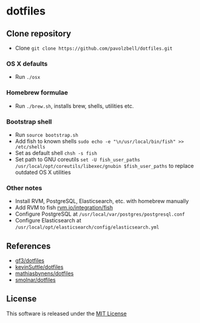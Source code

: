 # dotfiles

## Clone repository

* Clone `git clone https://github.com/pavolzbell/dotfiles.git`

### OS X defaults

* Run `./osx`

### Homebrew formulae

* Run `./brew.sh`, installs brew, shells, utilities etc.

### Bootstrap shell

* Run `source bootstrap.sh`
* Add fish to known shells `sudo echo -e "\n/usr/local/bin/fish" >> /etc/shells`
* Set as default shell `chsh -s fish`
* Set path to GNU coreutils `set -U fish_user_paths /usr/local/opt/coreutils/libexec/gnubin $fish_user_paths` to replace outdated OS X utilities

### Other notes

* Install RVM, PostgreSQL, Elasticsearch, etc. with homebrew manually
* Add RVM to fish [rvm.io/integration/fish](https://rvm.io/integration/fish)
* Configure PostgreSQL at `/usr/local/var/postgres/postgresql.conf`
* Configure Elasticsearch at `/usr/local/opt/elasticsearch/config/elasticsearch.yml`

## References

* [gf3/dotfiles](https://github.com/gf3/dotfiles)
* [kevinSuttle/dotfiles](https://github.com/kevinSuttle/dotfiles)
* [mathiasbynens/dotfiles](https://github.com/mathiasbynens/dotfiles)
* [smolnar/dotfiles](https://github.com/smolnar/dotfiles)

## License

This software is released under the [MIT License](LICENSE.md)
